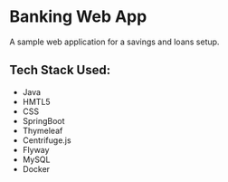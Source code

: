 # Banking Web App
A sample web application for a savings and loans setup.

## Tech Stack Used:
- Java
- HMTL5
- CSS
- SpringBoot
- Thymeleaf
- Centrifuge.js
- Flyway
- MySQL
- Docker
